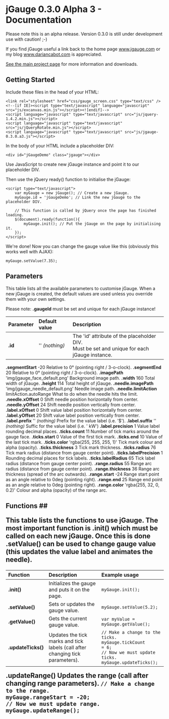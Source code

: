 # jGauge 0.3.0 Alpha 3 - Documentation #

Please note this is an alpha release. Version 0.3.0 is still under development use with caution! ;-)

If you find jGauge useful a link back to the home page <a href='http://www.jgauge.com'>www.jgauge.com</a> or my blog <a href='http://www.dariancabot.com'>www.dariancabot.com</a> is appreciated.

<a href='http://www.jgauge.com/'>See the main project page</a> for more information and downloads.

## Getting Started ##

Include these files in the head of your HTML:
```
<link rel="stylesheet" href="css/gauge_screen.css" type="text/css" />
<!--[if IE]><script type="text/javascript" language="javascript" src="js/excanvas.min.js"></script><![endif]-->
<script language="javascript" type="text/javascript" src="js/jquery-1.4.2.min.js"></script>
<script language="javascript" type="text/javascript" src="js/jQueryRotate.min.js"></script>
<script language="javascript" type="text/javascript" src="js/jgauge-0.3.0.a3.js"></script>
```

In the body of your HTML include a placeholder DIV:

```
<div id="jGaugeDemo" class="jgauge"></div>
```

Use JavaScript to create new jGauge instance and point it to our placeholder DIV.

Then use the jQuery ready() function to initialise the jGauge:

```
<script type="text/javascript">
	var myGauge = new jGauge(); // Create a new jGauge.
	myGauge.id = 'jGaugeDemo'; // Link the new jGauge to the placeholder DIV.

	// This function is called by jQuery once the page has finished loading.
	$(document).ready(function(){
		myGauge.init(); // Put the jGauge on the page by initialising it.
	});
</script> 
```

We're done! Now you can change the gauge value like this (obviously this works well with AJAX):

```
myGauge.setValue(7.35);
```

## Parameters ##

This table lists all the available parameters to customise jGauge.  When a new jGauge is created, the default values are used unless you override them with your own settings.

Please note: **.gaugeId** must be set and unique for each jGauge instance!

| **Parameter** | **Default value** | **Description** |
|:--------------|:------------------|:----------------|
| **.id**       | '' _(nothing)_    | The 'id' attribute of the placeholder DIV.<br>Must be set and unique for each jGauge instance. <br>
<tr><td> <b>.segmentStart</b> </td><td> -20               </td><td> Relative to 0&deg; (pointing right / 3-o-clock). </td></tr>
<tr><td> <b>.segmentEnd</b> </td><td> 20                </td><td> Relative to 0&deg; (pointing right / 3-o-clock). </td></tr>
<tr><td> <b>.imagePath</b> </td><td> 'img/jgauge_face_default.png' </td><td> Background image path. </td></tr>
<tr><td> <b>.width</b> </td><td> 160               </td><td> Total width of jGauge. </td></tr>
<tr><td> <b>.height</b> </td><td> 114               </td><td> Total height of jGauge. </td></tr>
<tr><td> <b>.needle.imagePath</b> </td><td> 'img/jgauge_needle_default.png' </td><td> Needle image path. </td></tr>
<tr><td> <b>.needle.limitAction</b> </td><td> limitAction.autoRange </td><td> What to do when the needle hits the limit. </td></tr>
<tr><td> <b>.needle.xOffset</b> </td><td> 0                 </td><td> Shift needle position horizontally from center. </td></tr>
<tr><td> <b>.needle.yOffset</b> </td><td> 24                </td><td> Shift needle position vertically from center. </td></tr>
<tr><td> <b>.label.xOffset</b> </td><td> 0                 </td><td> Shift value label position horizontally from center. </td></tr>
<tr><td> <b>.label.yOffset</b> </td><td> 20                </td><td> Shift value label position vertically from center. </td></tr>
<tr><td> <b>.label.prefix</b> </td><td> '' <i>(nothing)</i> </td><td> Prefix for the value label (i.e. '$'). </td></tr>
<tr><td> <b>.label.suffix</b> </td><td> '' <i>(nothing)</i> </td><td> Suffic for the value label (i.e. ' kW') </td></tr>
<tr><td> <b>.label.precision</b> </td><td> 1                 </td><td> Value label rounding decimal places. </td></tr>
<tr><td> <b>.ticks.count</b> </td><td> 11                </td><td> Number of tick marks around the gauge face. </td></tr>
<tr><td> <b>.ticks.start</b> </td><td> 0                 </td><td> Value of the first tick mark. </td></tr>
<tr><td> <b>.ticks.end</b> </td><td> 10                </td><td> Value of the last tick mark. </td></tr>
<tr><td> <b>.ticks.color</b> </td><td> 'rgba(255, 255, 255, 1)' </td><td> Tick mark colour and alpha (opacity). </td></tr>
<tr><td> <b>.ticks.thickness</b> </td><td> 3                 </td><td> Tick mark thickness. </td></tr>
<tr><td> <b>.ticks.radius</b> </td><td> 76                </td><td> Tick mark radius (distance from gauge center point). </td></tr>
<tr><td> <b>.ticks.labelPrecision</b> </td><td> 1                 </td><td> Rounding decimal places for tick labels. </td></tr>
<tr><td> <b>.ticks.labelRadius</b> </td><td> 65                </td><td> Tick label radius (distance from gauge center point). </td></tr>
<tr><td> <b>.range.radius</b> </td><td> 55                </td><td> Range arc radius (distance from gauge center point). </td></tr>
<tr><td> <b>.range.thickness</b> </td><td> 36                </td><td> Range arc thickness (spread of the arc outwards). </td></tr>
<tr><td> <b>.range.start</b> </td><td> -24               </td><td> Range start point as an angle relative to 0deg (pointing right). </td></tr>
<tr><td> <b>.range.end</b> </td><td> 25                </td><td> Range end point as an angle relative to 0deg (pointing right). </td></tr>
<tr><td> <b>.range.color</b> </td><td> 'rgba(255, 32, 0, 0.2)' </td><td> Colour and alpha (opacity) of the range arc. </td></tr></tbody></table>

<h2>Functions ##

This table lists the functions to use jGauge.  The most important function is **.init()** which must be called on each new jGauge.  Once this is done **.setValue()** can be used to change gauge value (this updates the value label and animates the needle).

| **Function** | **Description** | **Example usage** |
|:-------------|:----------------|:------------------|
| **.init()**  | Initializes the gauge and puts it on the page. | `myGauge.init();` |
| **.setValue()** | Sets or updates the gauge value. | `myGauge.setValue(5.2);` |
| **.getValue()** | Gets the current gauge value. | `var myValue = myGauge.getValue();` |
| **.updateTicks()** | Updates the tick marks and tick labels (call after changing tick parameters). | `// Make a change to the ticks.`<br><code>myGauge.tickCount = 6;</code><br><code>// Now we must update ticks.</code><br><code>myGauge.updateTicks();</code> <br>
<tr><td> <b>.updateRange()</b> </td><td> Updates the range (call after changing range parameters). </td><td> <code>// Make a change to the range.</code><br><code>myGauge.rangeStart = -20;</code><br><code>// Now we must update range.</code><br><code>myGauge.updateRange();</code> </td></tr>